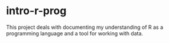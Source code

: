# intro-r-prog
This project deals with documenting my understanding of R as a programming language and a tool for working with data.
